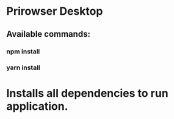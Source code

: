 # Prirowser Desktop

## Available commands:

### npm install
### yarn install

# Installs all dependencies to run application.
